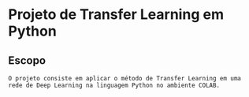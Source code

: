 # Projeto de Transfer Learning em Python


## Escopo

```
O projeto consiste em aplicar o método de Transfer Learning em uma rede de Deep Learning na linguagem Python no ambiente COLAB.
```